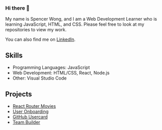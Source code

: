 ### Hi there 👋 

My name is Spencer Wong, and I am a Web Development Learner who is learning JavaScript, HTML, and CSS.  Please feel free to look at my repositories to view my work.

You can also find me on [LinkedIn](https://www.linkedin.com/in/spencer-a-wong/).

## Skills
- Programming Languages: JavaScript
- Web Development: HTML/CSS, React, Node.js
- Other: Visual Studio Code

## Projects
- [React Router Movies](https://github.com/spwong888/React-Router-Movies)
- [User Onboarding](https://github.com/spwong888/User-Onboarding)
- [GitHub Usercard](https://github.com/spwong888/github-usercard)
- [Team Builder](https://github.com/spwong888/team-builder)


<!--
**spwong888/spwong888** is a ✨ _special_ ✨ repository because its `README.md` (this file) appears on your GitHub profile.

Here are some ideas to get you started:

- 🔭 I’m currently working on ...
- 🌱 I’m currently learning ...
- 👯 I’m looking to collaborate on ...
- 🤔 I’m looking for help with ...
- 💬 Ask me about ...
- 📫 How to reach me: ...
- 😄 Pronouns: ...
- ⚡ Fun fact: ...
-->

